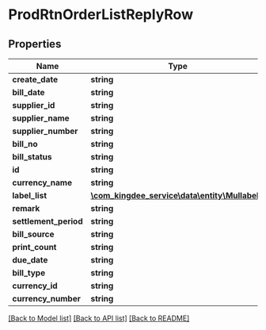 # ProdRtnOrderListReplyRow

## Properties
Name | Type | Description | Notes
------------ | ------------- | ------------- | -------------
**create_date** | **string** |  | [optional] 
**bill_date** | **string** |  | [optional] 
**supplier_id** | **string** |  | [optional] 
**supplier_name** | **string** |  | [optional] 
**supplier_number** | **string** |  | [optional] 
**bill_no** | **string** |  | [optional] 
**bill_status** | **string** |  | [optional] 
**id** | **string** |  | [optional] 
**currency_name** | **string** |  | [optional] 
**label_list** | [**\com_kingdee_service\data\entity\Mullabel[]**](Mullabel.md) |  | [optional] 
**remark** | **string** |  | [optional] 
**settlement_period** | **string** |  | [optional] 
**bill_source** | **string** |  | [optional] 
**print_count** | **string** |  | [optional] 
**due_date** | **string** |  | [optional] 
**bill_type** | **string** |  | [optional] 
**currency_id** | **string** |  | [optional] 
**currency_number** | **string** |  | [optional] 

[[Back to Model list]](../README.md#documentation-for-models) [[Back to API list]](../README.md#documentation-for-api-endpoints) [[Back to README]](../README.md)


